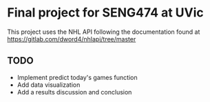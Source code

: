# Final project for SENG474 at UVic
This project uses the NHL API following the documentation found at https://gitlab.com/dword4/nhlapi/tree/master

## TODO
- Implement predict today's games function
- Add data visualization 
- Add a results discussion and conclusion 
